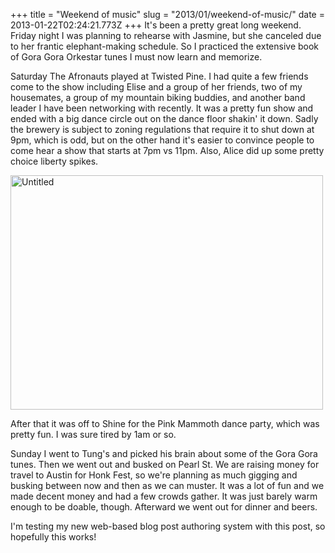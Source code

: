 +++
title = "Weekend of music"
slug = "2013/01/weekend-of-music/"
date = 2013-01-22T02:24:21.773Z
+++
It's been a pretty great long weekend. Friday night I was planning to rehearse with Jasmine, but she canceled due to her frantic elephant-making schedule. So I practiced the extensive book of Gora Gora Orkestar tunes I must now learn and memorize.

Saturday The Afronauts played at Twisted Pine. I had quite a few friends come to the show including Elise and a group of her friends, two of my housemates, a group of my mountain biking buddies, and another band leader I have been networking with recently. It was a pretty fun show and ended with a big dance circle out on the dance floor shakin' it down. Sadly the brewery is subject to zoning regulations that require it to shut down at 9pm, which is odd, but on the other hand it's easier to convince people to come hear a show that starts at 7pm vs 11pm. Also, Alice did up some pretty choice liberty spikes.

<a href="http://www.flickr.com/photos/88096431@N00/8397094428/" title="Untitled by Peter Lyons, on Flickr"><img src="http://farm9.staticflickr.com/8090/8397094428_41c681b1ff.jpg" width="500" height="375" alt="Untitled"></a>

After that it was off to Shine for the Pink Mammoth dance party, which was pretty fun. I was sure tired by 1am or so.

Sunday I went to Tung's and picked his brain about some of the Gora Gora tunes. Then we went out and busked on Pearl St. We are raising money for travel to Austin for Honk Fest, so we're planning as much gigging and busking between now and then as we can muster. It was a lot of fun and we made decent money and had a few crowds gather. It was just barely warm enough to be doable, though. Afterward we went out for dinner and beers.

I'm testing my new web-based blog post authoring system with this post, so hopefully this works!
